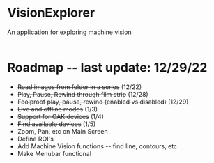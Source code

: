 # VisionExplorer 
An application for exploring machine vision
<br><br>

# Roadmap -- last update: 12/29/22
* ~~Read images from folder in a series~~ (12/22)
* ~~Play, Pause, Rewind through film strip~~ (12/28)
* ~~Foolproof play, pause, rewind (enabled vs disabled)~~ (12/29)
* ~~Live and offline modes~~ (1/3)
* ~~Support for OAK devices~~ (1/4)
* ~~Find available devices~~ (1/5)
* Zoom, Pan, etc on Main Screen
* Define ROI's
* Add Machine Vision functions -- find line, contours, etc
* Make Menubar functional
